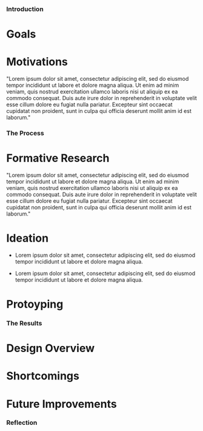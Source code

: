 
[//]: # (Any new Main Titles need to be added in Pedal.js)

<div class="link-to" id="introduction"></div>
<div class="title"><h3>Introduction</h3></div>

# Goals

# Motivations

"Lorem ipsum dolor sit amet, consectetur adipiscing elit, sed do eiusmod tempor incididunt ut labore et dolore magna aliqua. Ut enim ad minim veniam, quis nostrud exercitation ullamco laboris nisi ut aliquip ex ea commodo consequat. Duis aute irure dolor in reprehenderit in voluptate velit esse cillum dolore eu fugiat nulla pariatur. Excepteur sint occaecat cupidatat non proident, sunt in culpa qui officia deserunt mollit anim id est laborum."


<div class="link-to" id="the process"></div>
<div class="title"><h3>The Process</h3></div>

# Formative Research

"Lorem ipsum dolor sit amet, consectetur adipiscing elit, sed do eiusmod tempor incididunt ut labore et dolore magna aliqua. Ut enim ad minim veniam, quis nostrud exercitation ullamco laboris nisi ut aliquip ex ea commodo consequat. Duis aute irure dolor in reprehenderit in voluptate velit esse cillum dolore eu fugiat nulla pariatur. Excepteur sint occaecat cupidatat non proident, sunt in culpa qui officia deserunt mollit anim id est laborum."

# Ideation

- Lorem ipsum dolor sit amet, consectetur adipiscing elit, sed do eiusmod tempor incididunt ut labore et dolore magna aliqua.

- Lorem ipsum dolor sit amet, consectetur adipiscing elit, sed do eiusmod tempor incididunt ut labore et dolore magna aliqua.

# Protoyping



<div class="link-to" id="the results"></div>
<div class="title"><h3>The Results</h3></div>

# Design Overview

# Shortcomings

# Future Improvements

<div class="link-to" id="reflection"></div>
<div class="title"><h3>Reflection</h3></div>


